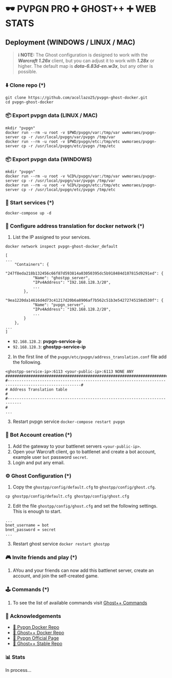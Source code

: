 # 🕶 PVPGN PRO ➕ GHOST++ ➕ WEB STATS

## Deployment (WINDOWS / LINUX / MAC)

> **ℹ️ NOTE:** The Ghost configuration is designed to work with the ***Warcraft 1.26x*** client, but you can adjust it to work with ***1.28x*** or higher. The default map is ***dota-6.83d-en.w3x***, but any other is possible.

### ⬇️ Clone repo (*)

```shell
git clone https://github.com/acollazo25/pvpgn-ghost-docker.git
cd pvpgn-ghost-docker
```

### 📦 Export pvpgn data (LINUX / MAC)

```shell
mkdir "pvpgn"
docker run --rm -u root -v $PWD/pvpgn/var:/tmp/var wwmoraes/pvpgn-server cp -r /usr/local/pvpgn/var/pvpgn /tmp/var
docker run --rm -u root -v $PWD/pvpgn/etc:/tmp/etc wwmoraes/pvpgn-server cp -r /usr/local/pvpgn/etc/pvpgn /tmp/etc
```

### 📦 Export pvpgn data (WINDOWS)

```shell
mkdir "pvpgn"
docker run --rm -u root -v %CD%/pvpgn/var:/tmp/var wwmoraes/pvpgn-server cp -r /usr/local/pvpgn/var/pvpgn /tmp/var
docker run --rm -u root -v %CD%/pvpgn/etc:/tmp/etc wwmoraes/pvpgn-server cp -r /usr/local/pvpgn/etc/pvpgn /tmp/etc
```

### 🚩 Start services (*)

```shell
docker-compose up -d
```

### 🔀 Configure address translation for docker network (*)

1. List the IP assigned to your services.

```shell
docker network inspect pvpgn-ghost-docker_default
```

```shell
[
...
    "Containers": {
        "247f8eda218b132456c66f87d593814a03050395dc5b918484d107815d9291ed": {
            "Name": "ghostpp_server",
            "IPv4Address": "192.168.128.3/20",
            ...
        },
        "9ea1220da14616d4d73c41217d20b6a8906af7b562c51b3e54272745158d530f": {
            "Name": "pvpgn_server",
            "IPv4Address": "192.168.128.2/20",
            ...
        }
    },
...
]
```

- `92.168.128.2`: **pvpgn-service-ip**
- `92.168.128.3`: **ghostpp-service-ip**

2. In the first line of the `pvpgn/etc/pvpgn/address_translation.conf` file add the following.

```shell
<ghostpp-service-ip>:6113 <your-public-ip>:6113 NONE ANY
########################################################################################################
#------------------------------------------------------------------------------------------------------#
# Address Translation table                                                                            #
#----------------------------------------------------------------------------
#
...
```

3. Restart pvpgn service `docker-compose restart pvpgn`

### 🤖 Bot Account creation (*)

1. Add the gateway to your battlenet servers `<your-public-ip>`.
2. Open your Warcraft client, go to battlenet and create a bot account, example user `bot` password `secret`.
3. Login and put any email.

### ⚙️ Ghost Configuration (*)

1. Copy the `ghostpp/config/default.cfg` to `ghostpp/config/ghost.cfg`.
```shell
cp ghostpp/config/default.cfg ghostpp/config/ghost.cfg
```
2. Edit the file `ghostpp/config/ghost.cfg` and set the following settings. This is enough to start.
```shell
...
bnet_username = bot
bnet_password = secret
...
```
3. Restart ghost service `docker restart ghostpp`

### 🎮 Invite friends and play (*)

1. AYou and your friends can now add this battlenet server, create an account, and join the self-created game.

### 🕹 Commands (*)

1. To see the list of available commands visit [Ghost++ Commands](https://wiki.eurobattle.net/index.php/Ghost++:Commands)

### 🎉 Acknowledgements
-   [🙌 Pvpgn Docker Repo](https://github.com/wwmoraes/pvpgn-server-docker)
-   [🙌 Ghost++ Docker Repo](https://github.com/Fatorin/ghostpp_docker)
-   [🙌 Pvpgn Official Page](https://pvpgn.pro/)
-   [🙌 Ghost++ Stable Repo](https://github.com/uakfdotb/ghostpp)

### 📊 Stats
In process...